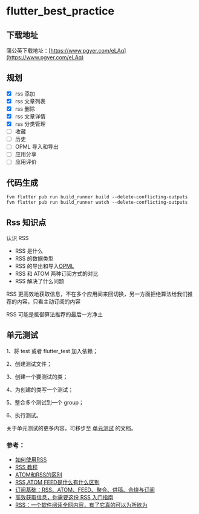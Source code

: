 # flutter_best_practice

## 下载地址

蒲公英下载地址：[https://www.pgyer.com/eLAq](https://www.pgyer.com/eLAq)

## 规划

* [x] rss 添加
* [x] rss 文章列表
* [x] rss 删除
* [x] rss 文章详情
* [x] rss 分类管理
* [ ] 收藏
* [ ] 历史
* [ ] OPML 导入和导出
* [ ] 应用分享
* [ ] 应用评价

## 代码生成

```shell
fvm flutter pub run build_runner build --delete-conflicting-outputs
fvm flutter pub run build_runner watch --delete-conflicting-outputs
```

## Rss 知识点

认识 RSS

* RSS 是什么
* RSS 的数据类型
* RSS 的导出和导入[OPML](https://cloud.tencent.com/developer/article/1580587)
* RSS 和 ATOM 两种订阅方式的对比
* RSS 解决了什么问题

RSS 更高效地获取信息，不在多个应用间来回切换，另一方面拒绝算法给我们推荐的内容，只看主动订阅的内容

RSS 可能是抵御算法推荐的最后一方净土

## 单元测试

1、将 test 或者 flutter_test 加入依赖；

2、创建测试文件；

3、创建一个要测试的类；

4、为创建的类写一个测试；

5、整合多个测试到一个 group；

6、执行测试。

关于单元测试的更多内容，可移步至 [单元测试](https://flutter.cn/docs/cookbook/testing/unit/introduction) 的文档。

### 参考：

* [如何使用RSS](https://www.ruanyifeng.com/blog/2006/01/rss.html)
* [RSS 教程](https://www.runoob.com/rss/rss-tutorial.html)
* [ATOM和RSS的区别](https://www.cnblogs.com/yjmyzz/archive/2009/02/19/1393972.html)
* [RSS,ATOM,FEED是什么有什么区别](https://seonoco.com/blog/rss-atom-feed-different)
* [订阅基础：RSS、ATOM、FEED、聚合、供稿、合烧与订阅](https://blog.csdn.net/hshl1214/article/details/50580073)
* [高效获取信息，你需要这份 RSS 入门指南](https://sspai.com/post/56391)
* [RSS：一个软件阅读全网内容，有了它真的可以为所欲为](https://zhuanlan.zhihu.com/p/356775404)